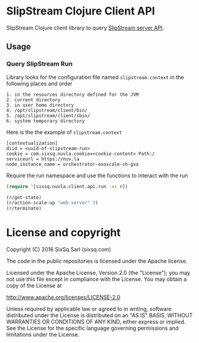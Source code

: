 # SlipStream Clojure Client API

SlipStream Clojure client library to query [SlipStream server API][ss-api].

## Usage

### Query SlipStream Run

Library looks for the configuration file named `slipstream.context` in the following places
and order

```
1. in the resources directory defined for the JVM
2. current directory
3. in user home directory
4. /opt/slipstream/client/bin/
5. /opt/slipstream/client/sbin/
6. system temporary directory

```

Here is the the example of `slipstream.context`

```
[contextualization]
diid = <uuid-of-slipstream-run>
cookie = com.sixsq.nuvla.cookie=<cookie-content> Path:/
serviceurl = https://nuv.la
node_instance_name = orchestrator-exoscale-ch-gva
```

Require the run namespace and use the functions to interact with the run

```clojure
(require '[sixsq.nuvla.client.api.run :as r])

(r/get-state)
(r/action-scale-up "web-server" 3)
(r/terminate)
```

# License and copyright

Copyright (C) 2016 SixSq Sarl (sixsq.com)

The code in the public repositories is licensed under the Apache
license.

Licensed under the Apache License, Version 2.0 (the "License"); you
may not use this file except in compliance with the License.  You may
obtain a copy of the License at

http://www.apache.org/licenses/LICENSE-2.0

Unless required by applicable law or agreed to in writing, software
distributed under the License is distributed on an "AS IS" BASIS,
WITHOUT WARRANTIES OR CONDITIONS OF ANY KIND, either express or
implied.  See the License for the specific language governing
permissions and limitations under the License.

[ss-api]: http://ssapi.sixsq.com/

